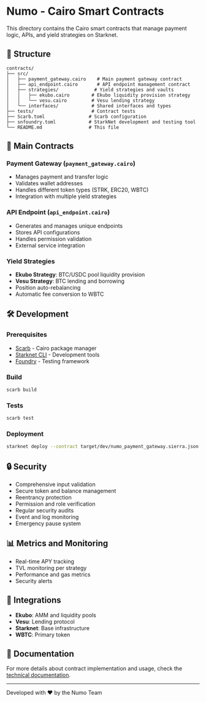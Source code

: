 # Numo - Cairo Smart Contracts

This directory contains the Cairo smart contracts that manage payment logic, APIs, and yield strategies on Starknet.

## 📁 Structure

```
contracts/
├── src/
│   ├── payment_gateway.cairo    # Main payment gateway contract
│   ├── api_endpoint.cairo       # API endpoint management contract
│   ├── strategies/             # Yield strategies and vaults
│   │   ├── ekubo.cairo        # Ekubo liquidity provision strategy
│   │   └── vesu.cairo         # Vesu lending strategy
│   └── interfaces/            # Shared interfaces and types
├── tests/                     # Contract tests
├── Scarb.toml                # Scarb configuration
├── snfoundry.toml            # StarkNet development and testing tool
└── README.md                 # This file
```

## 🎯 Main Contracts

### Payment Gateway (`payment_gateway.cairo`)
- Manages payment and transfer logic
- Validates wallet addresses
- Handles different token types (STRK, ERC20, WBTC)
- Integration with multiple yield strategies

### API Endpoint (`api_endpoint.cairo`)
- Generates and manages unique endpoints
- Stores API configurations
- Handles permission validation
- External service integration

### Yield Strategies
- **Ekubo Strategy**: BTC/USDC pool liquidity provision
- **Vesu Strategy**: BTC lending and borrowing
- Position auto-rebalancing
- Automatic fee conversion to WBTC

## 🛠 Development

### Prerequisites

- [Scarb](https://docs.swmansion.com/scarb/) - Cairo package manager
- [Starknet CLI](https://docs.starknet.io/documentation/tools/cli/) - Development tools
- [Foundry](https://book.getfoundry.sh/) - Testing framework

### Build

```bash
scarb build
```

### Tests

```bash
scarb test
```

### Deployment

```bash
starknet deploy --contract target/dev/numo_payment_gateway.sierra.json
```

## 🔒 Security

- Comprehensive input validation
- Secure token and balance management
- Reentrancy protection
- Permission and role verification
- Regular security audits
- Event and log monitoring
- Emergency pause system

## 📊 Metrics and Monitoring

- Real-time APY tracking
- TVL monitoring per strategy
- Performance and gas metrics
- Security alerts

## 🤝 Integrations

- **Ekubo**: AMM and liquidity pools
- **Vesu**: Lending protocol
- **Starknet**: Base infrastructure
- **WBTC**: Primary token

## 📝 Documentation

For more details about contract implementation and usage, check the [technical documentation](./docs/).

---

Developed with ❤️ by the Numo Team 